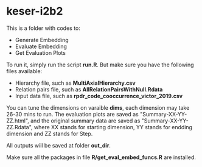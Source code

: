 # keser-i2b2

This is a folder with codes to:
- Generate Embedding
- Evaluate Embedding
- Get Evaluation Plots

To run it, simply run the script **run.R**. But make sure you have the following files available:
- Hierarchy file, such as **MultiAxialHierarchy.csv**
- Relation pairs file, such as **AllRelationPairsWithNull.Rdata**
- Input data file, such as **rpdr_code_cooccurrence_victor_2019.csv**

You can tune the dimensions on varaible **dims**, each dimension may take 26-30 mins to run. The evaluation plots are saved as "Summary-XX-YY-ZZ.html", and the original summary data are saved as "Summary-XX-YY-ZZ.Rdata", where XX stands for starting dimension, YY stands for endding dimension and ZZ stands for Step. 

All outputs wiil be saved at folder **out_dir**. 

Make sure all the packages in file **R/get_eval_embed_funcs.R** are installed.
